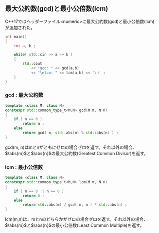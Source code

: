 ## 最大公約数(gcd)と最小公倍数(lcm)

C++17ではヘッダーファイル\<numeric\>に最大公約数(gcd)と最小公倍数(lcm)が追加された。

~~~cpp
int main()
{
    int a, b ;

    while( std::cin >> a >> b )
    {
        std::cout
            << "gcd: " << gcd(a,b)
            << "\nlcm: " << lcm(a,b) << '\n' ;
    }
}
~~~

### gcd : 最大公約数

~~~c++
template <class M, class N>
constexpr std::common_type_t<M,N> gcd(M m, N n)
{
    if ( n == 0 )
        return m ;
    else
        return gcd( n, std::abs(m) % std::abs(n) ) ; 
}
~~~

gcd(m, n)はmとnがともにゼロの場合ゼロを返す。それ以外の場合、$\abs{m}$と$\abs{n}$の最大公約数(Greatest Common Divisor)を返す。

### lcm : 最小公倍数

~~~c++
template <class M, class N>
constexpr std::common_type_t<M,N> lcm(M m, N n)
{
    if ( m == 0 || n == 0 )
        return 0 ;
    else
        return std::abs(m) / gcd( m, n ) * std::abs(n) ;
}
~~~

lcm(m,n)は、mとnのどちらかがゼロの場合ゼロを返す。それ以外の場合、$\abs{m}$と$\abs{n}$の最小公倍数(Least Common Multiple)を返す。
